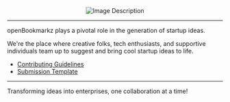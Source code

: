 <div style="text-align: center;">
  <img src="/workspaces/.github/profile/logo+name.png" alt="Image Description">
</div>

----

openBookmarkz plays a pivotal role in the generation of startup ideas.

We're the place where creative folks, tech enthusiasts, and supportive individuals team up to suggest and bring cool startup ideas to life.

* [Contributing Guidelines]()
* [Submission Template]()

----

Transforming ideas into enterprises, one collaboration at a time!
